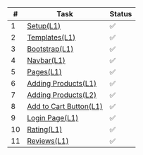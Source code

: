 |  #  | Task                                                     | Status |
|-----|----------------------------------------------------------|--------|
|  1  | [Setup(L1)](P1/Setup/Setup(L1).md)                           |✅|
|  2  | [Templates(L1)](P1/Templates/Templates(L1).md)               |✅|
|  3  | [Bootstrap(L1)](P1/Bootstrap/Bootstrap(L1).md)               |✅|
|  4  | [Navbar(L1)](P1/Navbar/Navbar(L1).md)                        |✅|
|  5  | [Pages(L1)](P1/Pages/Pages(L1).md)                           |✅|
|  6  | [Adding Products(L1)](P1/Adding_Products/Products(L1).md)    |✅|
|  7  | [Adding Products(L2)](P1/Adding_Products/Products(L2).md) |✅|
|  8  | [Add to Cart Button(L1)](P1/Add_to_cart_button/Add_to_cart_button(L1).md) |✅|
|  9  | [Login Page(L1)](P1/Login_Page/Login(L1).md)                 |✅|
|  10  | [Rating(L1)](P1/Rating/Rating(L1).md)                 |✅|
|  11  | [Reviews(L1)](P1/Reviews/Reviews(L1).md)                 |✅|
